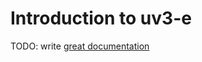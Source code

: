 # Introduction to uv3-e

TODO: write [great documentation](http://jacobian.org/writing/what-to-write/)
